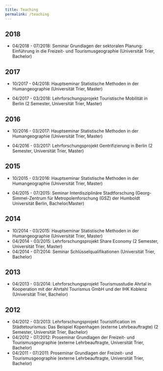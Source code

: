 ```yaml
---
title: Teaching
permalink: /teaching
---
```


## 2018

* 04/2018 - 07/2018: Seminar Grundlagen der sektoralen Planung: Einführung in die Freizeit- und Tourismusgeographie (Universität Trier, Bachelor)

## 2017

* 10/2017 - 04/2018: Hauptseminar Statistische Methoden in der Humangeographie (Universität Trier, Master)

* 04/2017 - 03/2018: Lehrforschungsprojekt Touristische Mobilität in Berlin (2 Semester, Universität Trier, Master)

## 2016

* 10/2016 - 03/2017: Hauptseminar Statistische Methoden in der Humangeographie (Universität Trier, Master)

* 04/2016 - 03/2017: Lehrforschungsprojekt Gentrifizierung in Berlin (2 Semester, Universität Trier, Master)

## 2015

* 10/2015 - 03/2016: Hauptseminar Statistische Methoden in der Humangeographie (Universität Trier, Master)

* 04/2015 - 07/2015: Seminar Interdisziplinäre Stadtforschung (Georg-Simmel-Zentrum für Metropolenforschung (GSZ) der Humboldt Universität Berlin, Bachelor/Master)

## 2014

* 10/2014 - 03/2015: Hauptseminar Statistische Methoden in der Humangeographie (Universität Trier, Master)
* 04/2014 - 03/2015: Lehrforschungsprojekt Share Economy (2 Semester, Universität Trier, Master)
* 04/2014 - 07/2014: Seminar Schlüsselqualifikationen (Universität Trier, Bachelor)

## 2013

* 04/2013 - 03/2014: Lehrforschungsprojekt Tourismusstudie Ahrtal in Kooperation mit der Ahrtahl Tourismus GmbH und der IHK Koblenz (Universität Trier, Bachelor)

## 2012

* 04/2012 - 03/2013: Lehrforschungsprojekt Touristification im Städtetourismus: Das Beispiel Kopenhagen (externe Lehrbeauftragte) (2 Semester, Universität Trier, Bachelor)
* 04/2012 - 07/2012: Proseminar Grundlagen der Freizeit- und Tourismusgeographie (externe Lehrbeauftragte, Universität Trier, Bachelor)
* 04/2011 - 07/2011: Proseminar Grundlagen der Freizeit- und Tourismusgeographie (externe Lehrbeauftragte, Universität Trier, Bachelor)
